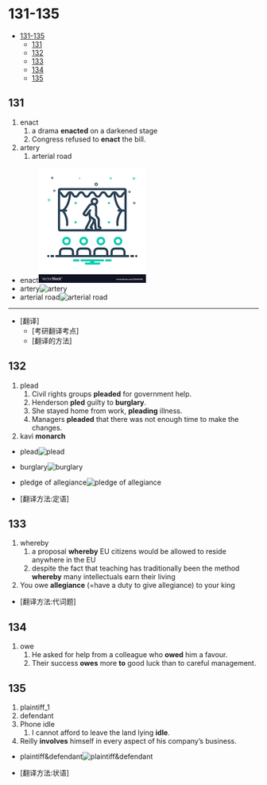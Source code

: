 # 131-135

- [131-135](#131-135)
  - [131](#131)
  - [132](#132)
  - [133](#133)
  - [134](#134)
  - [135](#135)

## 131

1. enact
   1. a drama **enacted** on a darkened stage
   2. Congress refused to **enact** the bill.
2. artery
   1. arterial road

- enact![enact](https://raw.githubusercontent.com/Logible/Image/main/note_image/20221005094901.png)
- artery![artery](https://cdn.mos.cms.futurecdn.net/cntqDrY3tkS4UJw7TotEog-1200-80.jpg)
- arterial road![arterial road](https://upload.wikimedia.org/wikipedia/commons/9/9e/PageMillRoad.png)

---

- [翻译]
  - [考研翻译考点]
  - [翻译的方法]

## 132

1. plead
   1. Civil rights groups **pleaded** for government help.
   2. Henderson **pled** guilty to **burglary**.
   3. She stayed home from work, **pleading** illness.
   4. Managers **pleaded** that there was not enough time to make the changes.
2. kavi **monarch**

- plead![plead](https://miro.medium.com/max/1400/1*LDnqewRkRGWyEOC6Ia5DdQ.jpeg)
- burglary![burglary](https://cdn2.psychologytoday.com/assets/styles/manual_crop_1_91_1_1528x800/public/field_blog_entry_teaser_image/2020-01/shutterstock_burglary1.jpg?itok=P8pWe_qJ)
- pledge of allegiance![pledge of allegiance](https://fee.org/media/29975/pledgeofallegiance.jpg?center=0.28859060402684567,0.6816&mode=crop&height=656&widthratio=2.1341463414634146341463414634&rnd=131810530)

- [翻译方法:定语]

## 133

1. whereby
   1. a proposal **whereby** EU citizens would be allowed to reside anywhere in the EU
   2. despite the fact that teaching has traditionally been the method **whereby** many intellectuals earn their living
2. You owe **allegiance** (=have a duty to give allegiance) to your king

- [翻译方法:代词题]

## 134

1. owe
   1. He asked for help from a colleague who **owed** him a favour.
   2. Their success **owes** more **to** good luck than to careful management.

## 135

1. plaintiff_1
2. defendant
3. Phone idle
   1. I cannot afford to leave the land lying **idle**.
4. Reilly **involves** himself in every aspect of his company’s business.

- plaintiff&defendant![plaintiff&defendant](https://study.com/cimages/videopreview/defendants-response-and-motions-in-civil-litigation1_111464.jpg)

- [翻译方法:状语]
